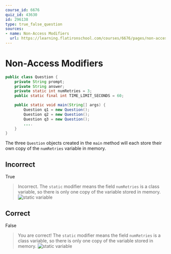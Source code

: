 ```yaml
---
course_id: 6676
quiz_id: 43630
id: 296138
type: true_false_question
sources:
- name: Non-Access Modifiers
  url: https://learning.flatironschool.com/courses/6676/pages/non-access-modifiers
---
```


# Non-Access Modifiers

```java
public class Question {
    private String prompt;
    private String answer;
    private static int numRetries = 3;
    public static final int TIME_LIMIT_SECONDS = 60;

    public static void main(String[] args) {
        Question q1 = new Question();
        Question q2 = new Question();
        Question q3 = new Question();
        ....
    }
}
```

The three `Question` objects created in the `main` method will each store their own copy of the `numRetries` variable in memory.

## Incorrect

True

> Incorrect.  The `static` modifier means the field `numRetries` is a class variable,
> so there is only one copy of the variable stored in memory.
> ![static variable](https://curriculum-content.s3.amazonaws.com/6676/java-mod2-oop-fundamentals/quiz2_q03.png)


## Correct

False

> You are correct!  The `static` modifier means the field `numRetries` is a class variable,
> so there is only one copy of the variable stored in memory.
> ![static variable](https://curriculum-content.s3.amazonaws.com/6676/java-mod2-oop-fundamentals/quiz2_q03.png)
